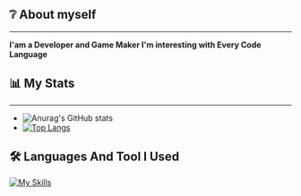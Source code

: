 ## ❔ About myself 
***
**I'am a Developer and Game Maker I'm interesting with Every Code Language**
## 📊 My Stats 
***
- ![Anurag's GitHub stats](https://github-readme-stats.vercel.app/api?username=epsseniyer&show_icons=true&theme=radical)
- [![Top Langs](https://github-readme-stats.vercel.app/api/top-langs/?username=epsseniyer&layout=compact)](https://github.com/anuraghazra/github-readme-stats)
## 🛠 Languages And Tool I Used
[![My Skills](https://skillicons.dev/icons?i=bash,c,cpp,blender,cs,cloudflare,css,html,js,discord,bots,express,gamemakerstudio,java,github,jquery,lua,md,mongodb,mysql,nodejs,pug,py,sass,unreal,vscode&perline=8)](https://skillicons.dev)
